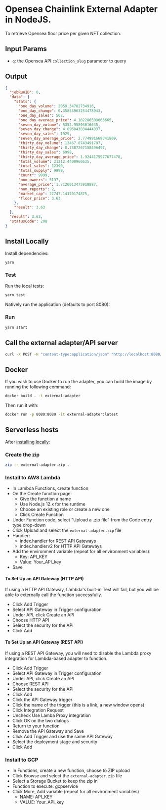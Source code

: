 # Opensea Chainlink External Adapter in NodeJS.

To retrieve Opensea floor price per given NFT collection.

## Input Params

- `q`: the Opensea API `collection_slug` parameter to query

## Output

```json
{
  "jobRunID": 0, 
  "data": {
    "stats": {
      "one_day_volume": 2059.34782734916,
      "one_day_change": 0.35853963254478943,
      "one_day_sales": 502,
      "one_day_average_price": 4.102286508663665,
      "seven_day_volume": 5352.95893016035, 
      "seven_day_change": 4.096843834444037,
      "seven_day_sales": 1929, 
      "seven_day_average_price": 2.774991669341809,
      "thirty_day_volume": 13467.0743491787,
      "thirty_day_change": 0.7387267158496497,
      "thirty_day_sales": 6998,
      "thirty_day_average_price": 1.9244175977677478,
      "total_volume": 21212.4400966635, 
      "total_sales": 12390,
      "total_supply": 9999,
      "count": 9999,
      "num_owners": 5197,
      "average_price": 1.7120613475918887,
      "num_reports": 2,
      "market_cap": 27747.14170174875,
      "floor_price": 3.63
    },
    "result": 3.63
  },
  "result": 3.63,
  "statusCode": 200
}
```

## Install Locally

Install dependencies:

```bash
yarn
```

### Test

Run the local tests:

```bash
yarn test
```

Natively run the application (defaults to port 8080):

### Run

```bash
yarn start
```

## Call the external adapter/API server

```bash
curl -X POST -H "content-type:application/json" "http://localhost:8080/" --data '{ "id": 0, "data": {"q":"doodles-official"} }'
```

## Docker

If you wish to use Docker to run the adapter, you can build the image by running the following command:

```bash
docker build . -t external-adapter
```

Then run it with:

```bash
docker run -p 8080:8080 -it external-adapter:latest
```

## Serverless hosts

After [installing locally](#install-locally):

### Create the zip

```bash
zip -r external-adapter.zip .
```

### Install to AWS Lambda

- In Lambda Functions, create function
- On the Create function page:
  - Give the function a name
  - Use Node.js 12.x for the runtime
  - Choose an existing role or create a new one
  - Click Create Function
- Under Function code, select "Upload a .zip file" from the Code entry type drop-down
- Click Upload and select the `external-adapter.zip` file
- Handler:
    - index.handler for REST API Gateways
    - index.handlerv2 for HTTP API Gateways
- Add the environment variable (repeat for all environment variables):
  - Key: API_KEY
  - Value: Your_API_key
- Save

#### To Set Up an API Gateway (HTTP API)

If using a HTTP API Gateway, Lambda's built-in Test will fail, but you will be able to externally call the function successfully.

- Click Add Trigger
- Select API Gateway in Trigger configuration
- Under API, click Create an API
- Choose HTTP API
- Select the security for the API
- Click Add

#### To Set Up an API Gateway (REST API)

If using a REST API Gateway, you will need to disable the Lambda proxy integration for Lambda-based adapter to function.

- Click Add Trigger
- Select API Gateway in Trigger configuration
- Under API, click Create an API
- Choose REST API
- Select the security for the API
- Click Add
- Click the API Gateway trigger
- Click the name of the trigger (this is a link, a new window opens)
- Click Integration Request
- Uncheck Use Lamba Proxy integration
- Click OK on the two dialogs
- Return to your function
- Remove the API Gateway and Save
- Click Add Trigger and use the same API Gateway
- Select the deployment stage and security
- Click Add

### Install to GCP

- In Functions, create a new function, choose to ZIP upload
- Click Browse and select the `external-adapter.zip` file
- Select a Storage Bucket to keep the zip in
- Function to execute: gcpservice
- Click More, Add variable (repeat for all environment variables)
  - NAME: API_KEY
  - VALUE: Your_API_key

